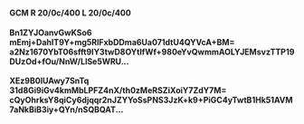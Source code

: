 #### GCM R 20/0c/400 L 20/0c/400
**Bn1ZYJOanvGwKSo6**<br/>**mEmj+DahlT9Y+mg5RlFxbDDma6Ua071dtU4QYVcA+BM=**<br/>**a2Nz1670YbT06sfft9lY3twD8OYtlfWf+980eYvQwmmAOLYJEMsvzTTP19DUzOd+fOu/NnW/LlSe5WRU...**<br/><br/>
**XEz9B0lUAwy7SnTq**<br/>**31d8Gi9iGv4kmMbLPFZ4nX/th0zMeRSZiXoiY7ZdY7M=**<br/>**cQyOhrksY8qiCy6djqqr2nJZYYoSsPNS3JzK+k9+PiGC4yTwtB1Hk51AVM7aNkBiB3iy+QYn/nSQBQAT...**